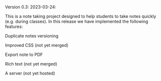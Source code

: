 Version 0.3: 2023-03-24:

This is a note taking project designed to help students to take notes quickly (e.g. during classes). In this release we have implemented the following features:

Duplicate notes versioning

Improved CSS (not yet merged)

Export note to PDF

Rich text (not yet merged)

A server (not yet hosted)
